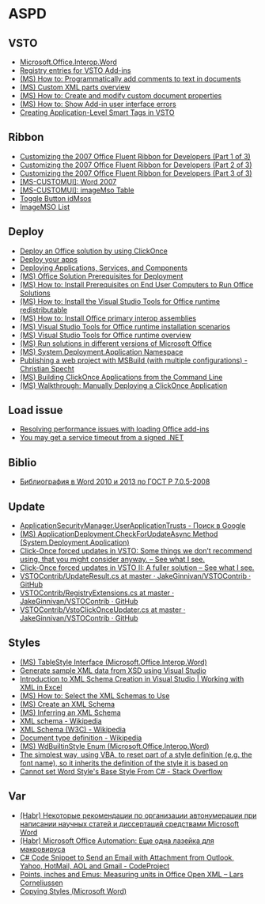 # ASPD

## VSTO
* [Microsoft.Office.Interop.Word](https://docs.microsoft.com/en-us/dotnet/api/microsoft.office.interop.word?view=word-pia)
* [Registry entries for VSTO Add-ins](https://docs.microsoft.com/en-us/visualstudio/vsto/registry-entries-for-vsto-add-ins?view=vs-2019)
* [(MS) How to: Programmatically add comments to text in documents](https://docs.microsoft.com/en-us/visualstudio/vsto/how-to-programmatically-add-comments-to-text-in-documents?view=vs-2019)
* [(MS) Custom XML parts overview](https://docs.microsoft.com/en-us/visualstudio/vsto/custom-xml-parts-overview?view=vs-2019)
* [(MS) How to: Create and modify custom document properties](https://docs.microsoft.com/en-us/visualstudio/vsto/how-to-create-and-modify-custom-document-properties?view=vs-2019)
* [(MS) How to: Show Add-in user interface errors](https://docs.microsoft.com/en-us/visualstudio/vsto/how-to-show-add-in-user-interface-errors?view=vs-2019)
* [Creating Application-Level Smart Tags in VSTO](https://blogs.msdn.microsoft.com/eric_carter/2008/07/10/creating-application-level-smart-tags-in-vsto/)

## Ribbon
* [Customizing the 2007 Office Fluent Ribbon for Developers (Part 1 of 3)](https://msdn.microsoft.com/en-us/library/aa338202(v=office.12).aspx)
* [Customizing the 2007 Office Fluent Ribbon for Developers (Part 2 of 3)](https://msdn.microsoft.com/en-us/library/aa338199(v=office.12).aspx)
* [Customizing the 2007 Office Fluent Ribbon for Developers (Part 3 of 3)](https://msdn.microsoft.com/en-us/library/aa722523(v=office.12).aspx)
* [[MS-CUSTOMUI]: Word 2007](https://msdn.microsoft.com/en-us/library/dd950659(v=office.12).aspx)
* [[MS-CUSTOMUI]: imageMso Table](https://msdn.microsoft.com/en-us/library/dd953682(v=office.12).aspx)
* [Toggle Button idMsos](http://onlinehelp.ribboncreator.de/EN/_2hm0n9tvj.htm)
* [ImageMSO List](https://bert-toolkit.com/imagemso-list.html)

## Deploy
* [Deploy an Office solution by using ClickOnce](https://docs.microsoft.com/en-us/visualstudio/vsto/deploying-an-office-solution-by-using-clickonce?view=vs-2019)
* [Deploy your apps](https://docs.microsoft.com/en-us/visualstudio/deployment/?view=vs-2019)
* [Deploying Applications, Services, and Components](https://docs.microsoft.com/en-us/visualstudio/deployment/deploying-applications-services-and-components?view=vs-2015)
* [(MS) Office Solution Prerequisites for Deployment](https://docs.microsoft.com/en-us/previous-versions/bb608617(v=vs.110))
* [(MS) How to: Install Prerequisites on End User Computers to Run Office Solutions](https://docs.microsoft.com/en-us/previous-versions/bb608608(v=vs.110))
* [(MS) How to: Install the Visual Studio Tools for Office runtime redistributable](https://docs.microsoft.com/en-us/visualstudio/vsto/how-to-install-the-visual-studio-tools-for-office-runtime-redistributable?view=vs-2019)
* [(MS) How to: Install Office primary interop assemblies](https://docs.microsoft.com/en-us/visualstudio/vsto/how-to-install-office-primary-interop-assemblies?view=vs-2019)
* [(MS) Visual Studio Tools for Office runtime installation scenarios](https://docs.microsoft.com/en-us/visualstudio/vsto/visual-studio-tools-for-office-runtime-installation-scenarios?view=vs-2019)
* [(MS) Visual Studio Tools for Office runtime overview](https://docs.microsoft.com/en-us/visualstudio/vsto/visual-studio-tools-for-office-runtime-overview?view=vs-2019)
* [(MS) Run solutions in different versions of Microsoft Office](https://docs.microsoft.com/en-us/visualstudio/vsto/running-solutions-in-different-versions-of-microsoft-office?view=vs-2019)
* [(MS) System.Deployment.Application Namespace](https://docs.microsoft.com/en-us/dotnet/api/system.deployment.application?view=netframework-4.8)
* [Publishing a web project with MSBuild (with multiple configurations) - Christian Specht](https://christianspecht.de/2013/12/16/publishing-a-web-project-with-msbuild-with-multiple-configurations/)
* [(MS) Building ClickOnce Applications from the Command Line](https://docs.microsoft.com/en-us/visualstudio/deployment/building-clickonce-applications-from-the-command-line?view=vs-2015)
* [(MS) Walkthrough: Manually Deploying a ClickOnce Application](https://docs.microsoft.com/en-us/visualstudio/deployment/walkthrough-manually-deploying-a-clickonce-application?view=vs-2015)

## Load issue
* [Resolving performance issues with loading Office add-ins](https://blogs.msdn.microsoft.com/vsod/2012/05/18/resolving-performance-issues-with-loading-office-add-ins-vsto-add-ins-or-shared-add-ins/)
* [You may get a service timeout from a signed .NET](https://blogs.msdn.microsoft.com/winsdk/2010/01/29/you-may-get-a-service-timeout-from-a-signed-net-managed-service-application-while-the-system-is-doing-a-revocation-check-of-the-certificate-over-the-internet/)

## Biblio
* [Библиография в Word 2010 и 2013 по ГОСТ Р 7.0.5-2008](http://det-random.livejournal.com/28819.html)

## Update
* [ApplicationSecurityManager.UserApplicationTrusts - Поиск в Google](https://www.google.com/search?client=firefox-b-d&q=ApplicationSecurityManager.UserApplicationTrusts)
* [(MS) ApplicationDeployment.CheckForUpdateAsync Method (System.Deployment.Application)](https://docs.microsoft.com/en-us/dotnet/api/system.deployment.application.applicationdeployment.checkforupdateasync?view=netframework-4.8)
* [Click-Once forced updates in VSTO: Some things we don’t recommend using, that you might consider anyway. – See what I see.](https://blogs.msdn.microsoft.com/krimakey/2008/04/10/click-once-forced-updates-in-vsto-some-things-we-dont-recommend-using-that-you-might-consider-anyway/)
* [Click-Once forced updates in VSTO II: A fuller solution – See what I see.](https://blogs.msdn.microsoft.com/krimakey/2008/04/18/click-once-forced-updates-in-vsto-ii-a-fuller-solution/)
* [VSTOContrib/UpdateResult.cs at master · JakeGinnivan/VSTOContrib · GitHub](https://github.com/JakeGinnivan/VSTOContrib/blob/master/src/VSTOContrib.Core/UpdateResult.cs)
* [VSTOContrib/RegistryExtensions.cs at master · JakeGinnivan/VSTOContrib · GitHub](https://github.com/JakeGinnivan/VSTOContrib/blob/master/src/VSTOContrib.Core/Extensions/RegistryExtensions.cs)
* [VSTOContrib/VstoClickOnceUpdater.cs at master · JakeGinnivan/VSTOContrib · GitHub](https://github.com/JakeGinnivan/VSTOContrib/blob/master/src/VSTOContrib.Core/VstoClickOnceUpdater.cs)

## Styles
* [(MS) TableStyle Interface (Microsoft.Office.Interop.Word)](https://docs.microsoft.com/en-us/dotnet/api/microsoft.office.interop.word.tablestyle?view=word-pia)
* [Generate sample XML data from XSD using Visual Studio](https://www.vishalon.net/blog/generate-sample-xml-data-from-xsd-using-visual-studio)
* [Introduction to XML Schema Creation in Visual Studio | Working with XML in Excel](https://flylib.com/books/en/2.53.1/introduction_to_xml_schema_creation_in_visual_studio.html)
* [(MS) How to: Select the XML Schemas to Use](https://docs.microsoft.com/en-us/visualstudio/xml-tools/how-to-select-the-xml-schemas-to-use?view=vs-2019)
* [(MS) Create an XML Schema](https://docs.microsoft.com/en-us/visualstudio/xml-tools/how-to-create-an-xml-schema-from-an-xml-document?view=vs-2019)
* [(MS) Inferring an XML Schema](https://docs.microsoft.com/en-us/dotnet/standard/data/xml/inferring-an-xml-schema)
* [XML schema - Wikipedia](https://en.wikipedia.org/wiki/XML_schema)
* [XML Schema (W3C) - Wikipedia](https://en.wikipedia.org/wiki/XML_Schema_(W3C))
* [Document type definition - Wikipedia](https://en.wikipedia.org/wiki/Document_type_definition)
* [(MS) WdBuiltinStyle Enum (Microsoft.Office.Interop.Word)](https://docs.microsoft.com/en-us/dotnet/api/microsoft.office.interop.word.wdbuiltinstyle?view=word-pia)
* [The simplest way, using VBA, to reset part of a style definition (e.g. the font name), so it inherits the definition of the style it is based on](https://wordmvp.com/FAQs/MacrosVBA/ResetStyles.htm)
* [Cannot set Word Style&#39;s Base Style From C# - Stack Overflow](https://stackoverflow.com/questions/18547789/cannot-set-word-styles-base-style-from-c-sharp)

## Var
* [(Habr) Некоторые рекомендации по организации автонумерации при написании научных статей и диссертаций средствами Microsoft Word](https://habrahabr.ru/post/187398/)
* [(Habr) Microsoft Office Automation: Еще одна лазейка для макровируса](https://habrahabr.ru/company/dsec/blog/335222/)
* [C# Code Snippet to Send an Email with Attachment from Outlook, Yahoo, HotMail, AOL and Gmail - CodeProject](https://www.codeproject.com/Tips/165548/Csharp-Code-Snippet-to-Send-an-Email-with-Attachme)
* [Points, inches and Emus: Measuring units in Office Open XML – Lars Corneliussen](https://startbigthinksmall.wordpress.com/2010/01/04/points-inches-and-emus-measuring-units-in-office-open-xml/)
* [Copying Styles (Microsoft Word)](https://wordribbon.tips.net/T004628_Copying_Styles.html)
